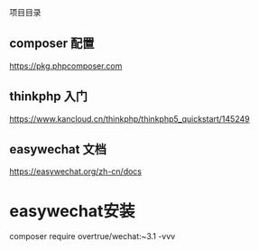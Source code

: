 ﻿项目目录

## composer 配置
https://pkg.phpcomposer.com

## thinkphp 入门
https://www.kancloud.cn/thinkphp/thinkphp5_quickstart/145249

## easywechat 文档
https://easywechat.org/zh-cn/docs

# easywechat安装
composer require overtrue/wechat:~3.1 -vvv
